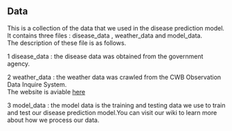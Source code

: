 Data
------
This is a collection of the data that 
we used in the disease prediction model.
It contains three files : disease_data , weather_data and model_data.  
The description of these file is as follows.

1 disease_data : the disease data was obtained from the government agency.

2 weather_data : the weather data was crawled from the CWB Observation Data Inquire System.  
The website is aviable [here](http://e-service.cwb.gov.tw/HistoryDataQuery/index.jsp)

3 model_data : the model data is the training and testing data we use to train and 
test our disease prediction model.You can visit our wiki to learn more about how we 
process our data.